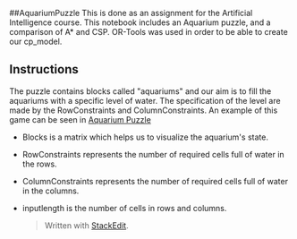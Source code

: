 
##AquariumPuzzle
This is done as an assignment for the Artificial Intelligence course. This notebook includes an Aquarium puzzle, and a comparison of  A* and CSP.  OR-Tools was used in order to be able to create our  cp_model.


## Instructions

The puzzle contains blocks called "aquariums"  and our aim is to fill the aquariums with a specific level of water. The specification of the level are made by the RowConstraints and ColumnConstraints.  An example of this game can be seen in [Aquarium Puzzle](https://www.puzzle-aquarium.com/)

-   Blocks  is a matrix which helps us to visualize the aquarium's state. 
- RowConstraints represents the number of required cells full of water in the rows. 
- ColumnConstraints represents the number of required cells full of water in the columns. 
- inputlength is the number of cells in rows and columns. 

	> Written with [StackEdit](https://stackedit.io/).

